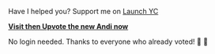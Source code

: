 Have I helped you? Support me on [Launch YC](https://www.ycombinator.com/launches/JC8-andi-making-search-fun-factual-and-interesting)

**[Visit then Upvote the new Andi now](https://www.ycombinator.com/launches/JC8-andi-making-search-fun-factual-and-interesting)**

No login needed. Thanks to everyone who already voted! 🤗 🙏
